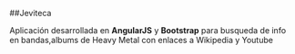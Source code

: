 ##Jeviteca


Aplicación desarrollada en **AngularJS** y **Bootstrap** para busqueda de info en bandas,albums de Heavy Metal con enlaces a Wikipedia y Youtube